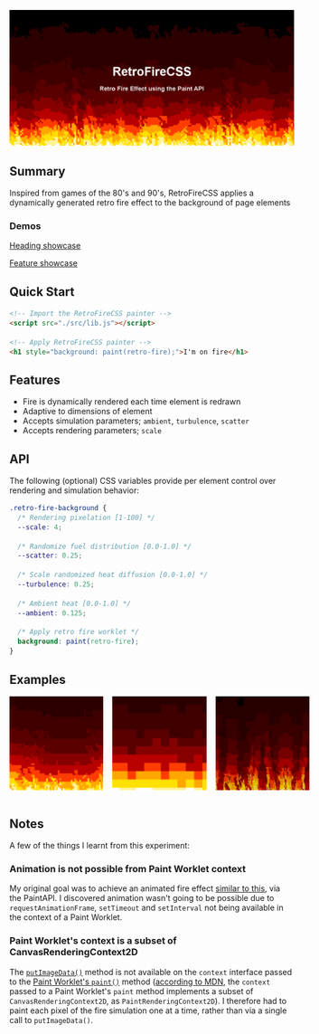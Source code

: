 [![RetroFireCSS](assets/heading.png)](assets/heading.html)

## Summary

Inspired from games of the 80's and 90's, RetroFireCSS applies a dynamically generated retro fire effect to the background of page elements

### Demos

[Heading showcase](assets/heading.html)

[Feature showcase](assets/feaures.html)

## Quick Start

```html
<!-- Import the RetroFireCSS painter -->
<script src="./src/lib.js"></script>

<!-- Apply RetroFireCSS painter -->
<h1 style="background: paint(retro-fire);">I'm on fire</h1>
```

## Features

- Fire is dynamically rendered each time element is redrawn
- Adaptive to dimensions of element
- Accepts simulation parameters; `ambient`, `turbulence`, `scatter`
- Accepts rendering parameters; `scale`

## API

The following (optional) CSS variables provide per element control over rendering and simulation behavior:

```css
.retro-fire-background {
  /* Rendering pixelation [1-100] */
  --scale: 4;

  /* Randomize fuel distribution [0.0-1.0] */
  --scatter: 0.25;

  /* Scale randomized heat diffusion [0.0-1.0] */
  --turbulence: 0.25;

  /* Ambient heat [0.0-1.0] */
  --ambient: 0.125;

  /* Apply retro fire worklet */
  background: paint(retro-fire);
}
```

## Examples

<div style="display:flex; flex-direction:row; gap:1rem; max-width:100%;">
<img width="33%" src="assets/gallery-0.png"/>
<img width="33%" src="assets/gallery-1.png"/>
<img width="33%" src="assets/gallery-2.png"/>
</div>
<br/>

## Notes

A few of the things I learnt from this experiment:

### Animation is not possible from Paint Worklet context

My original goal was to achieve an animated fire effect [similar to this](assets/animated.html), via the PaintAPI. I discovered animation wasn't going to be possible due to `requestAnimationFrame`, `setTimeout` and `setInterval` not being available in the context of a Paint Worklet.

### Paint Worklet's context is a subset of CanvasRenderingContext2D

The [`putImageData()`](https://developer.mozilla.org/en-US/docs/Web/API/CanvasRenderingContext2D/putImageData) method is not available on the `context` interface passed to the [Paint Worklet's `paint()`](https://developer.mozilla.org/en-US/docs/Web/API/PaintWorklet#create_a_paintworklet) method ([according to MDN](https://developer.mozilla.org/en-US/docs/Web/API/CSS_Painting_API#interfaces), the `context` passed to a Paint Worklet's `paint` method implements a subset of `CanvasRenderingContext2D`, as `PaintRenderingContext2D`). I therefore had to paint each pixel of the fire simulation one at a time, rather than via a single call to `putImageData()`.
